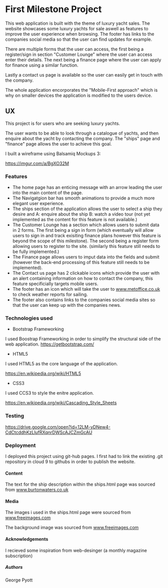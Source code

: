 # First Milestone Project #

This web application is built with the theme of luxury yacht sales. The website showcases some luxury yachts for sale 
aswell as features to improve the user experience when browsing. The footer has links to the companies social media so that the user can find updates for example.

There are multiple forms that the user can access, the first being a register/sign in section "Customer Lounge" where the user can access enter their details.
 The next being a finance page where the user can apply for finance using a similar function.
 
 Lastly a contact us page is available so the user can easily get in touch with the company.
 
 The whole application encorporates the "Mobile-First approach"  which is why on smaller devices the application is modified to the users device.
## UX ##

This project is for users who are seeking luxury yachts. 

The user wants to be able to look through a catalogue of yachts, and then enquire about the yacht by contacting the company. The "ships" page and "finance" page allows the user to achieve this goal.



I built a wireframe using Balsamiq Mockups 3:

https://imgur.com/a/BgXO32M

### Features ###

- The home page has an enticing message with an arrow leading the user into the main content of the page.
- The Navigatgion bar has smooth animations to provide a much more elegant user experience.
- The ships section of the application allows the user to select a ship they desire and A: enquire about the ship B: watch a video tour (not yet implemented as the content for this feature is not available.)
- The Customer Lounge has a section which allows users to submit data in 2 forms. The first being a sign in form (which eventually will allow users to sign in and track exisiting finance plans however this feature is beyond the scope of this milestone). The second being a register form allowing users to register to the site. (similarly this feature still needs to be fully implemented.)
- The Finance page allows users to imput data into the fields and submit (however the back-end processing of this feature still needs to be implemented).
- The Contact us page has 2 clickable icons which provide the user with an alert containing information on how to contact the company, this feature specificially targets mobile users.
- The footer has an icon which will take the user to www.metoffice.co.uk to check weather reports for sailing.
- The footer also contains links to the companies social media sites so that the user can keep up with the companies news.


### Technologies used ###

- Bootstrap Frameworking
 
I used Boostrap Frameworking in order to simplify the structural side of the web application.
https://getbootstrap.com/
- HTML5 

I used HTML5 as the core language of the application.

https://en.wikipedia.org/wiki/HTML5
- CSS3

I used CCS3 to style the enitre application.

https://en.wikipedia.org/wiki/Cascading_Style_Sheets
 
### Testing ###

https://drive.google.com/open?id=12LM-yDNew4-CdCtcddhKzLlufRXqnrDWScAJCZmGcAU


### Deployment ###

I deployed this project using git-hub pages. I first had to link the existing .git repository in cloud 9 to githubs in order to publish the website. 


#### Content ####

The text for the ship description within the ships.html page was sourced from www.burtonwaters.co.uk

#### Media ####

The images i used in the ships.html page were sourced from www.freeimages.com

The background image was sourced from www.freeimages.com

#### Acknowledgements ####

I recieved some inspiration from web-desinger (a monthly magazine subscription)


##### Authors #### 

George Pyott

